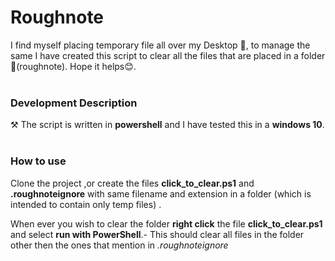 # Roughnote

I find myself placing temporary file all over my Desktop 🤯, to manage
the same I have created this script to clear all the files that are placed in a folder 📁(roughnote). Hope it helps😊.
</br>
</br>

### Development Description

⚒ The script is written in **powershell** and I have tested this in a **windows 10**.
</br>
</br>
### How to use

Clone the project ,or create the files **click_to_clear.ps1** and **.roughnoteignore** with same filename and extension in a folder (which is intended to contain only temp files) .

When ever you wish to clear the folder **right click** the file **click_to_clear.ps1** and select **run with PowerShell**.- This should clear all files in the folder other then the ones that mention in _.roughnoteignore_
